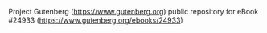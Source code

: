 Project Gutenberg (https://www.gutenberg.org) public repository for eBook #24933 (https://www.gutenberg.org/ebooks/24933)
